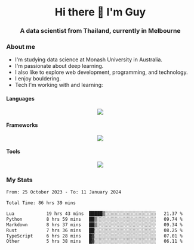 <h1 align="center">Hi there 👋 I'm Guy</h1>
<h3 align="center">A data scientist from Thailand, currently in Melbourne</h3>

### About me

- I'm studying data science at Monash University in Australia.
- I'm passionate about deep learning.
- I also like to explore web development, programming, and technology.
- I enjoy bouldering.
- Tech I'm working with and learning:

#### Languages

<div align="center">
    <img src="https://skillicons.dev/icons?i=py,ts,js,html,css,rust" />
</div>

#### Frameworks

<div align="center">
    <img src="https://skillicons.dev/icons?i=pytorch,tensorflow,fastapi,react" /><br>
</div>

#### Tools

<div align="center">
    <img src="https://skillicons.dev/icons?i=postgres,redis,docker" /><br>
</div>

### My Stats

<!--START_SECTION:waka-->

```txt
From: 25 October 2023 - To: 11 January 2024

Total Time: 86 hrs 39 mins

Lua            19 hrs 43 mins  █████▒░░░░░░░░░░░░░░░░░░░   21.37 %
Python         8 hrs 59 mins   ██▒░░░░░░░░░░░░░░░░░░░░░░   09.74 %
Markdown       8 hrs 37 mins   ██▒░░░░░░░░░░░░░░░░░░░░░░   09.34 %
Rust           7 hrs 36 mins   ██░░░░░░░░░░░░░░░░░░░░░░░   08.25 %
TypeScript     6 hrs 28 mins   █▓░░░░░░░░░░░░░░░░░░░░░░░   07.01 %
Other          5 hrs 38 mins   █▓░░░░░░░░░░░░░░░░░░░░░░░   06.11 %
```

<!--END_SECTION:waka-->
